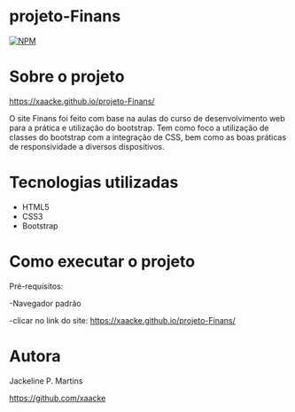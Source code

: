 # projeto-Finans
 [![NPM](https://img.shields.io/npm/l/react)](https://github.com/xaacke/apresentacao-mentoria/blob/main/LICENSE) 

# Sobre o projeto
https://xaacke.github.io/projeto-Finans/
 
O site Finans foi feito com base na aulas do curso de desenvolvimento web para a prática e utilização do bootstrap.
Tem como foco a utilização de classes do bootstrap com a integração de CSS, bem como as boas práticas de responsividade a diversos dispositivos.

# Tecnologias utilizadas
- HTML5
- CSS3
- Bootstrap

# Como executar o projeto

Pré-requisitos:

-Navegador padrão

-clicar no link do site: https://xaacke.github.io/projeto-Finans/

# Autora

Jackeline P. Martins

https://github.com/xaacke 
